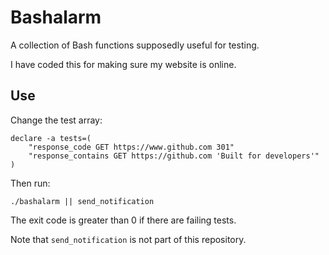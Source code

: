 # Bashalarm

A collection of Bash functions supposedly useful for testing.

I have coded this for making sure my website is online.

## Use

Change the test array:

```
declare -a tests=(
	"response_code GET https://www.github.com 301"
	"response_contains GET https://github.com 'Built for developers'"
)
```

Then run:

```
./bashalarm || send_notification
```

The exit code is greater than 0 if there are failing tests.

Note that `send_notification` is not part of this repository.
